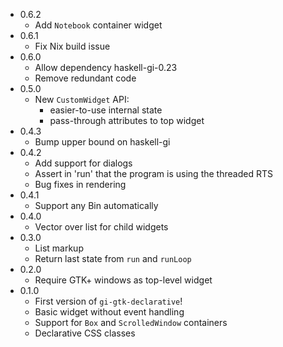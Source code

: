 * 0.6.2
    - Add `Notebook` container widget
* 0.6.1
    - Fix Nix build issue
* 0.6.0
    - Allow dependency haskell-gi-0.23
    - Remove redundant code
* 0.5.0
  - New `CustomWidget` API:
    - easier-to-use internal state
    - pass-through attributes to top widget
* 0.4.3
    - Bump upper bound on haskell-gi
* 0.4.2
    - Add support for dialogs
    - Assert in 'run' that the program is using the threaded RTS
    - Bug fixes in rendering
* 0.4.1
    - Support any Bin automatically
* 0.4.0
    - Vector over list for child widgets
* 0.3.0
    - List markup
    - Return last state from `run` and `runLoop`
* 0.2.0
    - Require GTK+ windows as top-level widget
* 0.1.0
    - First version of `gi-gtk-declarative`!
    - Basic widget without event handling
    - Support for `Box` and `ScrolledWindow` containers
    - Declarative CSS classes
